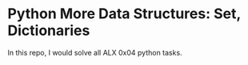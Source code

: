 # Python More Data Structures: Set, Dictionaries

In this repo, I would solve all ALX 0x04 python tasks.
